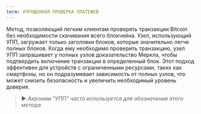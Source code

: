 ```yaml
---
term: УПРОЩЕННАЯ ПРОВЕРКА ПЛАТЕЖЕЙ
---
```


Метод, позволяющий легким клиентам проверять транзакции Bitcoin без необходимости скачивания всего блокчейна. Узел, использующий УПП, загружает только заголовки блоков, которые значительно легче полных блоков. Когда ему необходимо проверить транзакцию, узел УПП запрашивает у полных узлов доказательство Меркла, чтобы подтвердить включение транзакции в определенный блок. Этот подход эффективен для устройств с ограниченными ресурсами, таких как смартфоны, но он подразумевает зависимость от полных узлов, что может снизить безопасность и увеличить необходимый уровень доверия.

> ► *Акроним "УПП" часто используется для обозначения этого метода.*